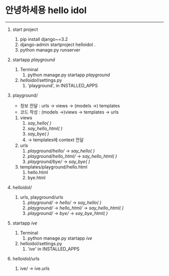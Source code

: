 # 안녕하세용 hello idol

---

1. start project
    1. pip install django~=3.2
   2. django-admin startproject helloidol .
   3. python manage.py runserver

2. startapp _playground_ 
   1. Terminal
      1. python manage.py startapp _playground_
   2. _helloidol_/settings.py
      1. 'playground', in INSTALLED_APPS

3. playground/ 
   - 정보 전달 : urls -> views -> (models ->) templates
   - 코드 작성 : (models ->)views -> templates -> urls
   1. views
      1. _say_hello( )_
      2. _say_hello_html( )_
      3. _say_bye( )_
      4. -> templates에 context 전달
   2. urls 
      1. _playground/hello/_ -> _say_hello( )_
      2. _playground/hello_html/_ -> _say_hello_html( )_
      3. _playground/bye/_ -> _say_bye( )_
   3. templates/playground/hello.html
      1. hello.html
      2. bye.html
   
4. helloidol/
   1. urls, playground/urls
      1. _playground/_ -> _hello/_ -> _say_hello( )_
      2. _playground/_ -> _hello_html/_ -> _say_hello_html( )_
      3. _playground/_ -> _bye/_ -> _say_bye_html( )_

5. startapp _ive_
   1. Terminal
      1. python manage.py startapp _ive_
   2. helloidol/settings.py
      1. '_ive_' in INSTALLED_APPS

6. helloidol/urls
   1. ive/ -> ive.urls